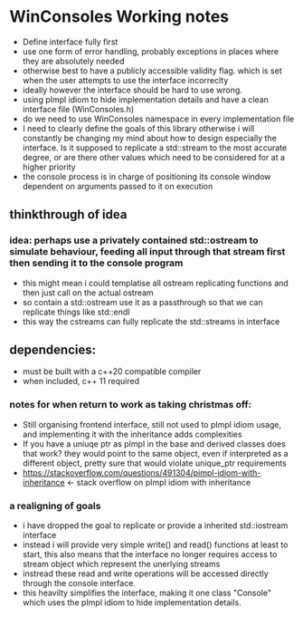 # WinConsoles Working notes

-   Define interface fully first
-   use one form of error handling, probably exceptions in places where they are absolutely needed
-   otherwise best to have a publicly accessible validity flag. which is set when the user attempts to use the interface incorreclty
-   ideally however the interface should be hard to use wrong.
-   using pImpl idiom to hide implementation details and have a clean interface file (WinConsoles.h)
-   do we need to use WinConsoles namespace in every implementation file
-   I need to clearly define the goals of this library otherwise i will constantly be changing my mind about how to design especially the interface. Is it supposed to replicate a std::stream to the most accurate degree, or are there other values which need to be considered for at a higher priority
-   the console process is in charge of positioning its console window dependent on arguments passed to it on execution

## thinkthrough of idea

### idea: perhaps use a privately contained std::ostream to simulate behaviour, feeding all input through that stream first then sending it to the console program

-   this might mean i could templatise all ostream replicating functions and then just call on the actual ostream
-   so contain a std::ostream use it as a passthrough so that we can replicate things like std::endl
-   this way the cstreams can fully replicate the std::streams in interface

## dependencies:

-   must be built with a c++20 compatible compiler
-   when included, c++ 11 required

### notes for when return to work as taking christmas off:

-   Still organising frontend interface, still not used to pImpl idiom usage, and implementing it with the inheritance adds complexities
-   If you have a uniuqe ptr as pImpl in the base and derived classes does that work? they would point to the same object, even if interpreted as a different object, pretty sure that would violate unique_ptr requirements
-   https://stackoverflow.com/questions/491304/pimpl-idiom-with-inheritance <- stack overflow on pImpl idiom with inheritance

### a realigning of goals

-   i have dropped the goal to replicate or provide a inherited std::iostream interface
-   instead i will provide very simple write() and read() functions at least to start, this also means that the interface no longer requires access to stream object which represent the unerlying streams
-   instread these read and write operations will be accessed directly through the console interface.
-   this heavilty simplifies the interface, making it one class "Console" which uses the pImpl idiom to hide implementation details.
